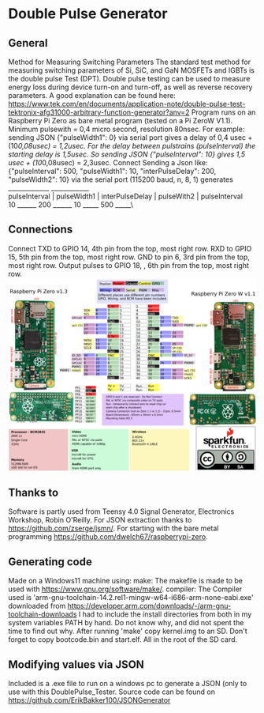 # Double Pulse Generator
## General
Method for Measuring Switching Parameters The standard test method for measuring switching parameters of Si, SiC, and GaN MOSFETs and IGBTs is the double pulse Test (DPT). Double pulse testing can be used to measure energy loss during device turn-on and turn-off, as well as reverse recovery parameters. A good explanation can be found here: https://www.tek.com/en/documents/application-note/double-pulse-test-tektronix-afg31000-arbitrary-function-generator?anv=2
Program runs on an Raspberry Pi Zero as bare metal program (tested on a Pi ZeroW V1.1). Minimum pulsewith = 0,4 micro second, resolution 80nsec. For example: sending JSON {"pulseWidth1": 0} via serial port gives a delay of 0,4 usec + (10*0,08usec) = 1,2usec. For the delay between pulstrains (pulseInterval) the starting delay is 1,5usec. So sending JSON {"pulseInterval": 10} gives 1,5 usec + (10*0,08usec) = 2,3usec.
Connect 
Sending a Json like: {"pulseInterval": 500, "pulseWidth1": 10, "interPulseDelay": 200, "pulseWidth2": 10} via the serial port (115200 baud, n, 8, 1) generates 
               _____________                   ____________\
pulseInterval | pulseWidth1 | interPulseDelay | pulseWith2 | pulseInterval\
                    10       ______ 200 ______      10      _____ 500 _____\
## Connections
Connect TXD to GPIO 14, 4th pin from the top, most right row. RXD to GPIO 15, 5th pin from the top, most right row. GND to pin 6, 3rd pin from the top, most right row. Output pulses to GPIO 18, , 6th pin from the top, most right row.  
![Raspberry Pi Zero Connector](data/raspizero.jpg)

## Thanks to
Software is partly used from Teensy 4.0 Signal Generator, Electronics Workshop, Robin O'Reilly.
For JSON extraction thanks to https://github.com/zserge/jsmn/. 
For starting with the bare metal programming https://github.com/dwelch67/raspberrypi-zero.

## Generating code
Made on a Windows11 machine using:
make: The makefile is made to be used with https://www.gnu.org/software/make/.
compiler: The Compiler used is 'arm-gnu-toolchain-14.2.rel1-mingw-w64-i686-arm-none-eabi.exe' downloaded from https://developer.arm.com/downloads/-/arm-gnu-toolchain-downloads
I had to include the install directories from both in my system variables PATH by hand. Do not know why, and did not spent the time to find out why.
After running 'make' copy kernel.img to an SD. Don't forget to copy bootcode.bin and start.elf. All in the root of the SD card.

## Modifying values via JSON
Included is a .exe file to run on a windows pc to generate a JSON (only to use with this DoublePulse_Tester. Source code can be found on https://github.com/ErikBakker100/JSONGenerator
